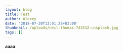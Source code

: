 ```yaml
---
layout: blog
title: Test
author: Alexey
date: '2018-07-20T13:01:28+03:00'
thumbnail: /uploads/neil-thomas-743532-unsplash.jpg
tags: []
---
```

**aaaa**
